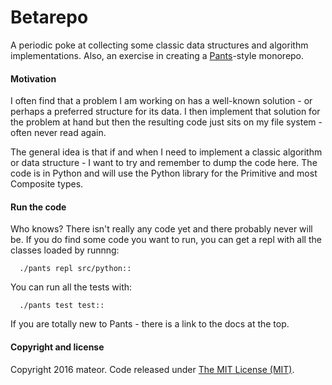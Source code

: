 # Betarepo

A periodic poke at collecting some classic data structures and algorithm implementations. 
Also, an exercise in creating a [Pants](https://github.com/pantsbuild/pants)-style
monorepo.

#### Motivation
I often find that a problem I am working on has a well-known solution - or perhaps a preferred structure for its data. 
I then implement that solution for the problem at hand but then the resulting code just sits on my file system - 
often never read again.

The general idea is that if and when I need to implement a classic algorithm or data structure - 
I want to try and remember to dump the code here. 
The code is in Python and will use the Python library for the Primitive and most Composite types.

#### Run the code
Who knows? There isn't really any code yet and there probably never will be. 
If you do find some code you want to run, you can get a repl with all the classes loaded by runnng:

      ./pants repl src/python::
You can run all the tests with:

      ./pants test test::
If you are totally new to Pants - there is a link to the docs at the top.

#### Copyright and license
Copyright 2016 mateor.
Code released under [The MIT License (MIT)](https://github.com/mateor/betarepo/blob/master/MIT-LICENSE.txt).
